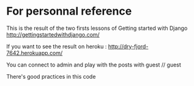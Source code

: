 For personnal reference
=======================

This is the result of the two firsts lessons of Getting started with Django http://gettingstartedwithdjango.com/

If you want to see the result on heroku : http://dry-fjord-7642.herokuapp.com/

You can connect to admin and play with the posts with guest // guest

There's good practices in this code
